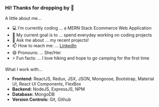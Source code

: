 ### Hi! Thanks for dropping by 👋

A little about me...

- 💻  I’m currently coding ... a MERN Stack Ecommerce Web Application
- 🚩  My current goal is to ... spend everyday working on coding projects 
- 💬  Ask me about ... my recent projects!
- 📫  How to reach me: ... [LinkedIn](https://www.linkedin.com/in/echosit/)
- 😄  Pronouns: ... She/Her
- ⚡ Fun facts: ... I love hiking and hope to go camping for the first time


What I work with...

- __Frontend:__ ReactJS, Redux, JSX, JSON, Mongoose, Bootstrap, Material UI, React UI Components, FlexBox
- __Backend:__ NodeJS, ExpressJS, NPM
- __Database:__ MongoDB
- __Version Controls:__ Git, Github 
